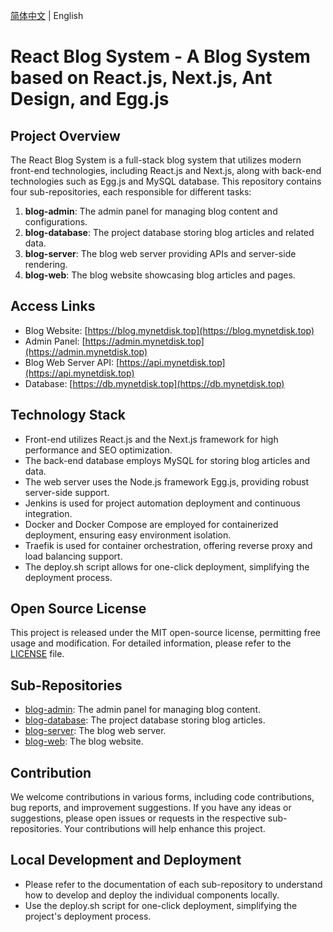 <div align="left">

[简体中文](https://github.com/MyNetdisk/react-blogs/blob/master/README.zh-CN.md) | English

</div>

# React Blog System - A Blog System based on React.js, Next.js, Ant Design, and Egg.js

## Project Overview

The React Blog System is a full-stack blog system that utilizes modern front-end technologies, including React.js and Next.js, along with back-end technologies such as Egg.js and MySQL database. This repository contains four sub-repositories, each responsible for different tasks:

1. **blog-admin**: The admin panel for managing blog content and configurations.
2. **blog-database**: The project database storing blog articles and related data.
3. **blog-server**: The blog web server providing APIs and server-side rendering.
4. **blog-web**: The blog website showcasing blog articles and pages.

## Access Links

- Blog Website: [https://blog.mynetdisk.top](https://blog.mynetdisk.top)
- Admin Panel: [https://admin.mynetdisk.top](https://admin.mynetdisk.top)
- Blog Web Server API: [https://api.mynetdisk.top](https://api.mynetdisk.top)
- Database: [https://db.mynetdisk.top](https://db.mynetdisk.top)

## Technology Stack

- Front-end utilizes React.js and the Next.js framework for high performance and SEO optimization.
- The back-end database employs MySQL for storing blog articles and data.
- The web server uses the Node.js framework Egg.js, providing robust server-side support.
- Jenkins is used for project automation deployment and continuous integration.
- Docker and Docker Compose are employed for containerized deployment, ensuring easy environment isolation.
- Traefik is used for container orchestration, offering reverse proxy and load balancing support.
- The deploy.sh script allows for one-click deployment, simplifying the deployment process.

## Open Source License

This project is released under the MIT open-source license, permitting free usage and modification. For detailed information, please refer to the [LICENSE](LICENSE) file.

## Sub-Repositories

- [blog-admin](https://github.com/MyNetdisk/blog-admin): The admin panel for managing blog content.
- [blog-database](https://github.com/MyNetdisk/blog-database): The project database storing blog articles.
- [blog-server](https://github.com/MyNetdisk/blog-server): The blog web server.
- [blog-web](https://github.com/MyNetdisk/blog-web): The blog website.

## Contribution

We welcome contributions in various forms, including code contributions, bug reports, and improvement suggestions. If you have any ideas or suggestions, please open issues or requests in the respective sub-repositories. Your contributions will help enhance this project.

## Local Development and Deployment

- Please refer to the documentation of each sub-repository to understand how to develop and deploy the individual components locally.
- Use the deploy.sh script for one-click deployment, simplifying the project's deployment process.
